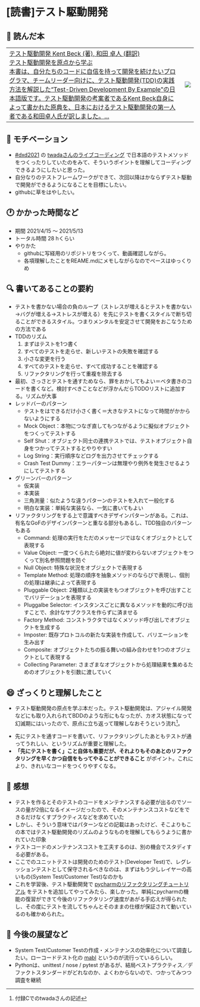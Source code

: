 # [読書]テスト駆動開発

## :closed_book: 読んだ本
|||
|:--|:-:|
|[テスト駆動開発 Kent Beck (著), 和田 卓人 (翻訳)<BR>テスト駆動開発を原点から学ぶ<BR>本書は、自分たちのコードに自信を持って開発を続けたいプログラマ、チームリーダー向けに、テスト駆動開発(TDD)の実践方法を解説した“Test-Driven Development By Example"の日本語版です。テスト駆動開発の考案者であるKent Beck自身によって書かれた原典を、日本におけるテスト駆動開発の第一人者である和田卓人氏が訳しました。... ](https://www.amazon.co.jp/%E3%83%86%E3%82%B9%E3%83%88%E9%A7%86%E5%8B%95%E9%96%8B%E7%99%BA-Kent-Beck/dp/4274217884)| ![](https://images-na.ssl-images-amazon.com/images/I/51hsd-b1RTL._SX350_BO1,204,203,200_.jpg)|

## :muscle: モチベーション
- [#dxd2021](https://dxd2021.cto-a.org/developer-experience-day-2021) の [twadaさんのライブコーディング](https://www.youtube.com/watch?v=AKCfYuDhvXM&t=3381s) で日本語のテストメソッドをつくったりしていたのをみて、そういうポイントを理解してコーディングできるようにしたいと思った。
- 自分なりのテストフレームワークができて、次回以降はかならずテスト駆動で開発ができるようになることを目標にしたい。
- githubに草をはやしたい。

## :clock1: かかった時間など
- 期間
2021/4/15 〜 2021/5/13
- トータル時間
28 hくらい
- やりかた
  - githubに写経用のリポジトリをつくって、動画確認しながら。
  - 各項理解したことをREAME.mdにメモしながらなのでペースはゆっくりめ

## :mag: 書いてあることの要約
- テストを書かない場合の負のループ（ストレスが増えるとテストを書かない→バグが増える→ストレスが増える）を先にテストを書くスタイルで断ち切ることができるスタイル。つまりメンタルを安定させて開発をおこなうための方法である
- TDDのリズム
  1. まずはテストを1つ書く
  1. すべてのテストを走らせ、新しいテストの失敗を確認する
  1. 小さな変更を行う
  1. すべてのテストを走らせ、すべて成功することを確認する
  1. リファクタリングを行って重複を除去する
- 最初、さっさとテストを通すためなら、罪をおかしてもよい＝ベタ書きのコードを書くなど。検討すべきことなどが浮かんだらTODOリストに追加する。リズムが大事
- レッドバーのパターン
  - テストをはできるだけ小さく書く＝大きなテストになって時間がかからないようにする
  - Mock Object：本物につなぎ直してもつながるように擬似オブジェクトをつくってテストする
  - Self Shut：オブジェクト同士の連携テストでは、テストオブジェクト自身をつかってテストするとやりやすい
  - Log String：実行順序などログを出力させてチェックする
  - Crash Test Dummy：エラーパターンは無理やり例外を発生させるようにしてテストする
- グリーンバーのパターン
  - 仮実装
  - 本実装
  - 三角測量：似たような違うパターンのテストを入れて一般化する
  - 明白な実装：単純な実装なら、一気に書いてもよい
- リファクタリングをする上で意識すべきデザインパターンがある。これは、有名なGoFのデザインパターンと重なる部分もあるし、TDD独自のパターンもある
  - Command: 処理の実行をただのメッセージではなくオブジェクトとして表現する
  - Value Object: 一度つくられたら絶対に値が変わらないオブジェクトをつくって別名参照問題を防ぐ
  - Null Object: 特殊な状況をオブジェクトで表現する
  - Template Method: 処理の順序を抽象メソッドのならびで表現し、個別の処理は継承によって表現する
  - Pluggable Object: 2種類以上の実装をもつオブジェクトを呼び出すことでバリデーションを表現する
  - Pluggalbe Selector: インスタンスごとに異なるメソッドを動的に呼び出すことで、余計なサブクラスを作らずに済ませる
  - Factory Method: コンストラクタではなくメソッド呼び出しでオブジェクトを生成する
  - Imposter: 既存プロトコルの新たな実装を作成して、バリエーションを生み出す
  - Composite: オブジェクトたちの振る舞いの組み合わせを1つのオブジェクトとして表現する
  - Collecting Parameter: さまざまなオブジェクトから処理結果を集めるためのオブジェクトを引数に渡していく


##  :smile: ざっくりと理解したこと
- テスト駆動開発の原点を学ぶ本だった。テスト駆動開発は、アジャイル開発などにも取り入れられてBDDのような形にもなったが、カオス状態になって幻滅期にはいったので、原点に立ち返って理解しなおそうという流れ[^1]。
[^1]: 付録Cでのtwadaさんの記述
- 先にテストを通すコードを書いて、リファクタリングしたあともテストが通ってうれしい、というリズムが重要と理解した。
- **「先にテストを書く」こと自体も重要だが、それよりもそのあとのリファクタリングを早くかつ自信をもってやることができること** がポイント。これにより、きれいなコードをつくりやすくなる。

## :tada: 感想
- テストを作るとそのテストのコードをメンテナンスする必要が出るのでソースの量が2倍になるイメージだったので、そのメンテナンスコストなどをできるだけなくすプラクティスなどを求めていた
- しかし、そういう意味ではパターンなどの記載はあったけど、そこよりもこの本ではテスト駆動開発のリズムのようなものを理解してもらうように書かれていた印象
- テストコードのメンテナンスコストを工夫するのは、別の機会でスタディする必要がある。
- ここでのユニットテストは開発のためのテスト(Developer Test)で、レグレッションテストとして保守されるべきなのは、まずはもう少しレイヤーの高いもの(System Test/Customer Test)なのかも
- これを学習後、テスト駆動開発で [pycharmのリファクタリングチュートリアル](https://pleiades.io/help/pycharm/product-refactoring-tutorial.html) をテストを追加してやってみたら、楽しかった。単純にpycharmの機能の復習ができて今後のリファクタリング速度があがる手応えが得られたし、その度にテストを流してちゃんとそのままの仕様が保証されて動いているのも確かめられた。

## :telescope: 今後の展望など
* System Test/Customer Testの作成・メンテナンスの効率化について調査したい。ローコードテスト化の [mabl](https://www.mabl.com/japan) というのが流行っているらしい。
* Pythonは、unittest / nose / pytest があるが、結局ベストプラクティス／デファクトスタンダードがどれなのか、よくわからないので、つかってみつつ調査を継続
